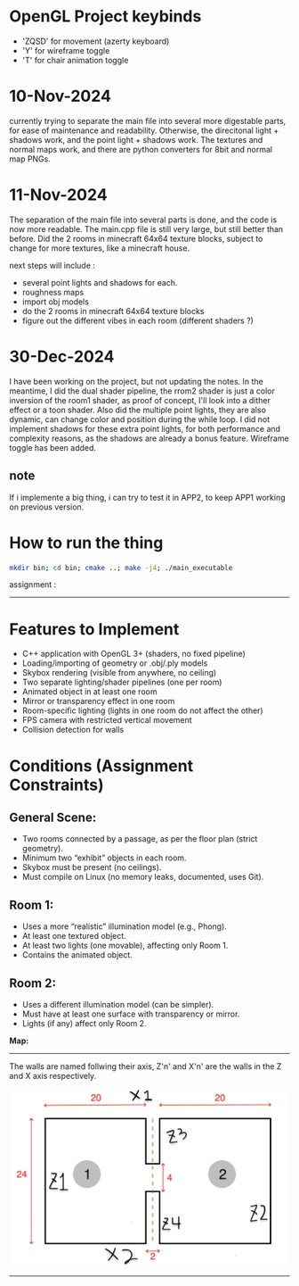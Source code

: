 # OpenGL Project keybinds

 - 'ZQSD' for movement (azerty keyboard)
 - 'Y' for wireframe toggle
 - 'T' for chair animation toggle

# 10-Nov-2024
currently trying to separate the main file into several more digestable parts, for ease of maintenance and readability.
Otherwise, the direcitonal light + shadows work, and the point light + shadows work.
The textures and normal maps work, and there are python converters for 8bit and normal map PNGs.
# 11-Nov-2024
The separation of the main file into several parts is done, and the code is now more readable.
The main.cpp file is still very large, but still better than before. Did the 2 rooms in minecraft 64x64 texture blocks, subject to change for more textures, like a minecraft house.

next steps will include :

 - several point lights and shadows for each.
 - roughness maps
 - import obj models
 - do the 2 rooms in minecraft 64x64 texture blocks
 - figure out the different vibes in each room (different shaders ?)

# 30-Dec-2024
I have been working on the project, but not updating the notes.
In the meantime, I did the dual shader pipeline, the rrom2 shader is just a color inversion of the room1 shader, as proof of concept, I'll look into a dither effect or a toon shader.
Also did the multiple point lights, they are also dynamic, can change color and position during the while loop. I did not implement shadows for these extra point lights, for both performance and complexity reasons, as the shadows are already a bonus feature.
Wireframe toggle has been added.

## note

If i implemente a big thing, i can try to test it in APP2, to keep APP1 working on previous version.

# How to run the thing

```bash
mkdir bin; cd bin; cmake ..; make -j4; ./main_executable
```

assignment : 

---

# Features to Implement

 - C++ application with OpenGL 3+ (shaders, no fixed pipeline)
 - Loading/importing of geometry or .obj/.ply models
 - Skybox rendering (visible from anywhere, no ceiling)
 - Two separate lighting/shader pipelines (one per room)
 - Animated object in at least one room
 - Mirror or transparency effect in one room
 - Room-specific lighting (lights in one room do not affect the other)
 - FPS camera with restricted vertical movement
 - Collision detection for walls

# Conditions (Assignment Constraints)

## General Scene:

 - Two rooms connected by a passage, as per the floor plan (strict geometry).
 - Minimum two “exhibit” objects in each room.
 - Skybox must be present (no ceilings).
 - Must compile on Linux (no memory leaks, documented, uses Git).

## Room 1:

 - Uses a more “realistic” illumination model (e.g., Phong).
 - At least one textured object.
 - At least two lights (one movable), affecting only Room 1.
 - Contains the animated object.

## Room 2:

 - Uses a different illumination model (can be simpler).
 - Must have at least one surface with transparency or mirror.
 - Lights (if any) affect only Room 2.


**Map:**


---

The walls are named follwing their axis, Z'n' and X'n' are the walls in the Z and X axis respectively.

![Room Structure](assets/images/Room_Structure.png)

---